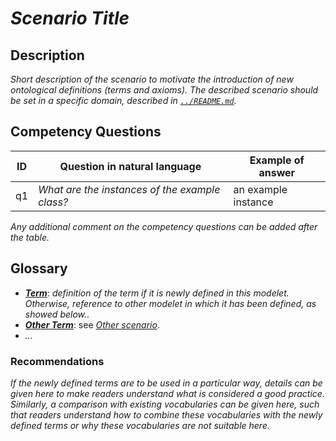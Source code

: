 # _Scenario Title_

## Description

_Short description of the scenario to motivate the introduction of new ontological definitions (terms and axioms). The described scenario should be set in a specific domain, described in [`../README.md`](../README.md)._

## Competency Questions

| ID | Question in natural language | Example of answer |
|---|---|---|
| q1 | _What are the instances of the example class?_ | an example instance |

_Any additional comment on the competency questions can be added after the table._

## Glossary

* [**_Term_**](https://purl.org/hmas/ns/Term): _definition of the term if it is newly defined in this modelet. Otherwise, reference to other modelet in which it has been defined, as showed below._.
* [**_Other Term_**](https://purl.org/hmas/ns/OtherTerm): see [_Other scenario_](../other-scenario/README.md).
* _..._

### Recommendations

_If the newly defined terms are to be used in a particular way, details can be given here to make readers understand what is considered a good practice. Similarly, a comparison with existing vocabularies can be given here, such that readers understand how to combine these vocabularies with the newly defined terms or why these vocabularies are not suitable here._